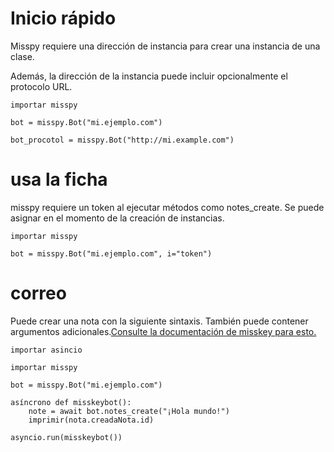 # Inicio rápido

Misspy requiere una dirección de instancia para crear una instancia de una clase.

Además, la dirección de la instancia puede incluir opcionalmente el protocolo URL.
```
importar misspy

bot = misspy.Bot("mi.ejemplo.com")

bot_procotol = misspy.Bot("http://mi.example.com")
```

# usa la ficha
misspy requiere un token al ejecutar métodos como notes_create.
Se puede asignar en el momento de la creación de instancias.
```
importar misspy

bot = misspy.Bot("mi.ejemplo.com", i="token")
```

# correo
Puede crear una nota con la siguiente sintaxis.
También puede contener argumentos adicionales.[Consulte la documentación de misskey para esto.](https://misskey-hub.net/docs/api/endpoints/notes/create.html)
```
importar asincio

importar misspy

bot = misspy.Bot("mi.ejemplo.com")

asíncrono def misskeybot():
    note = await bot.notes_create("¡Hola mundo!")
    imprimir(nota.creadaNota.id)
    
asyncio.run(misskeybot())
```